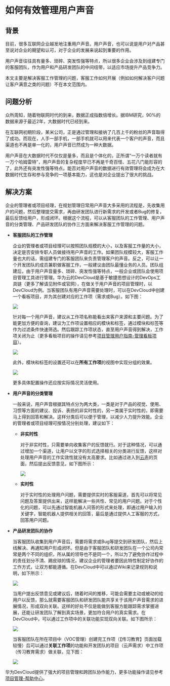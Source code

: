 # 如何有效管理用户声音<a name="ZH-CN_TOPIC_0224560786"></a>

## 背景<a name="section484564662615"></a>

目前，很多互联网企业越发地注重用户声音。用户声音，也可以说是用户对产品甚至说对企业的期望和认可，对于企业的发展来说起到重要的作用。

用户声音往往具有量多、琐碎、突发性强等特点，所以很多企业会涉及到组建专门的客服团队，作为用户和产品研发团队的中间纽带，以适应市场提升产品竞争力。

本文主要是解决客服工作管理的问题，客服工作如何开展（例如如何解决客户问题让客户满意之类的问题）不在本文范围内。

## 问题分析<a name="section78171111122714"></a>

众所周知，随着物联网时代的到来，数据正成指数倍增长。据IBM研究，90%的数据来源于最近2年，大数据时代已经到来。

在互联网初期阶段，某米公司，正是通过管理和接纳了几百上千的粉丝的声音取得了成功。而现在，人手一部手机，一部手机就可以用来代表一个客户的声音，而且渠道也不再是单一化的，用户声音已然成为一种大数据。

用户声音在大数据时代不仅仅是量多，而且是个体化的，正所谓“一万个读者就有一万个哈姆雷特”，用户声音的复杂程度早已不再是千奇百怪、五花八门能形容的了，此外还有突发性强等特点。能否对用户声音的数据进行有效管理将会成为在大数据时代生存和参与竞争的一项基本能力，这也是对企业提出了很大的挑战。

## 解决方案<a name="section2029014389271"></a>

企业的管理者或项目经理，在规划管理日常用户声音大多采用的流程是，先收集用户的问题，然后整理提交需求，再由研发团队进行新需求的开发或者Bug的修复，最后反馈给用户，形成闭环。根据这个流程，可以从客服团队的工作管理、用户声音的分类管理、产品研发团队的协作三方面来解决客服工作管理的问题。

-   **客服团队的工作管理**

    企业的管理者或项目经理可以按照团队规模的大小，以及客服工作量的大小，决定是否安排专职人员做接待用户声音的工作。如果团队规模较大，客服工作量也大的话，需组建专门的客服团队来负责管理客户的声音。反之，可以让一个开发团队的成员兼职做客服工作，一般建议由团队最懂业务的人员。团队组建后，由于用户声音量多、琐碎、突发性强等特点，一般企业或团队会使用项目管理工具进行管理。华为云的DevCloud是基于敏捷思想设计的DevOps工具链（更多了解请见附件或官网），在做关于用户声音的项目管理时，以DevCloud为例。当客服团队有用户声音需要处理时，可以在DevCloud中创建一个看板项目，并为其创建对应的工作项（需求或Bug）。如下图：

    ![](figures/09-如何有效管理用户声音-01.png)

    针对每一个用户声音，建议从工作项名称能看出来客户来源和主要问题。为了能更加方便的查询，建议为工作项设置相应的模块和标签，通过模块和标签等作为过滤条件快速筛选。然后跟踪工作项状态，直至用户声音得到解决，工作项关闭为止（更多看板项目的操作请见参考[项目管理用户指南-管理看板项目](https://support.huaweicloud.com/usermanual-projectman/devcloud_hlp_00021.html)）。

    ![](figures/09-如何有效管理用户声音-02.png)

    此外，模块和标签的设置还可以在**所有工作项**的视图中实现分组的效果。

    ![](figures/09-如何有效管理用户声音-03.png)

    更多具体配置操作还应按实际情况灵活使用。

-   **用户声音的分类管理**

    一般来说，用户声音根据其特点分为两大类，一类是对于产品的视觉、使用、习惯等方面的建议、投诉、表扬的非实时性的，另一类属于实时性的，即需要马上得到回答和解决。这样分类后可以便于管理，以减少人力提升效能。企业的管理者或项目经理可按情况分别处理，建议如下：

    -   **非实时性**

        对于非实时性，只需要单向收集客户的反馈就行。对于这种情况，可以通过增加一个渠道，让用户以文字的形式选择相关的分类进行反馈，这样对处理用户声音的工作实效性就没有太高要求。比如通过进入到[云声](https://bbs.huaweicloud.com/suggestion)的页面，然后提出反馈意见，如下图所示：

        ![](figures/09-如何有效管理用户声音-04.png)

    -   **实时性**

        对于实时性的处理用户问题，需要提供实时的客服渠道，首先可以将常见问题及答案提供出来，这样能解决一些共性、常见的用户问题。对于个性化的问题，可以先通过智能机器人问答的形式来处理，即通过用户输入的关键字，智能机器人提供相关的回答，最后是通过提供人工客服的方式，回答用户问题。


-   **产品研发团队的协作**

    当客服团队收集到用户声音后，需要将需求或Bug等提交到研发团队，然后上线解决、再通知用户形成闭环。但是由于客服团队和研发团队在一个公司内常常是两个不同的组织，所从属的领导也不是同一个，所以为了避免协作过程中的责任划分不清、踢皮球的情况，建议企业的管理者要因此特性制定好协作的工作方式，让双方都能遵循。在DevCloud中可以通过Wiki来记录规则和说明，如下所示：

    ![](figures/09-如何有效管理用户声音-05.png)

    当用户提出反馈意见或建议后，随着时间的推移，可能会需要主动或被动的给用户以反馈，那么就需要客服团队和研发团队能共享关于该用户声音需求的进展情况，形成双向关联。这样的好处不仅是能做到客服方能跟踪需求掌握进展，还能让研发团队了解到真实场景，更加符合用户的真实需求。在DevCloud中，可以通过工作项中的关联功能实现双向关联。如下图所示：

    ![](figures/09-如何有效管理用户声音-06.png)

    当客服团队在所在项目中（VOC管理）创建完工作项（【传习教育】页面加载较慢）后可以通过**关联工作项**的功能和开发团队的项目（云声需求）中工作项（传习教育需求）做关联，见下图：

    ![](figures/09-如何有效管理用户声音-07.png)


华为DevCloud提供了强大的项目管理和跨团队协作能力，更多功能操作请见参考[项目管理-帮助中心](https://support.huaweicloud.com/projectman/index.html)。

